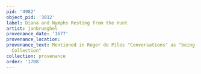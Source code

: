 ```yaml
---
pid: '4982'
object_pid: '3812'
label: Diana and Nymphs Resting from the Hunt
artist: janbrueghel
provenance_date: '1677'
provenance_location:
provenance_text: Mentioned in Roger de Piles "Conversations" as "being in Richelieu
  Collection"
collection: provenance
order: '1708'
---
```

